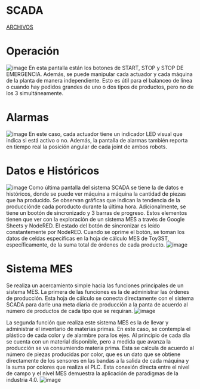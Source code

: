 # SCADA

[ARCHIVOS](https://drive.google.com/drive/folders/1TnPqE6KaKf5XbkpvsdCBDhcv3kqK7Lac?usp=sharing)

# Operación
![image](https://github.com/user-attachments/assets/019c4b06-2563-4701-a4a4-9cc05f0f5fc8)
En esta pantalla están los botones de START, STOP y STOP DE EMERGENCIA. Además, se puede manipular cada actuador y cada máquina de la planta de manera independiente. Esto es útil para el balanceo de línea o cuando hay pedidos grandes de uno o dos tipos de productos, pero no de los 3 simultáneamente.

# Alarmas
![image](https://github.com/user-attachments/assets/ec51b16d-109a-40e4-9568-28ca50c80187)
En este caso, cada actuador tiene un indicador LED visual que indica si está activo o no. Además, la pantalla de alarmas también reporta en tiempo real la posición angular de cada joint de ambos robots.

# Datos e Históricos
![image](https://github.com/user-attachments/assets/c06ac1d7-324d-4d32-ada1-aa8735578c98)
Como última pantalla del sistema SCADA se tiene la de datos e históricos, donde se puede ver máquina a máquina la cantidad de piezas que ha producido. Se observan gráficas que indican la tendencia de la producciónde cada poroducto durante la última hora. Adicionalmente, se tiene un bootón de sincronizado y 3 barras de progreso. Estos elementos tienen que ver con la exploración de un sistema MES a través de Google Sheets y NodeRED. El estado del botón de sincronizar es leído constantemente por NodeRED. Cuando se oprime el botón, se toman los datos de celdas específicas en la hoja de cálculo MES de Toy3ST, específicamente, de la suma total de órdenes de cada producto. 
![image](https://github.com/user-attachments/assets/4ad2a094-d001-4460-9bfd-6601ac4f43d1)

# Sistema MES
Se realiza un acercamiento simple hacia las funciones principales de un sistema MES. La primera de las funciones es la de administrar las órdenes de producción. Esta hoja de cálculo se conecta directamente con el sistema SCADA para darle una meta diaria de producción a la panta de acuerdo al número de productos de cada tipo que se requiran.
![image](https://github.com/user-attachments/assets/b962daf3-fd60-465c-992f-a63f05267bdc)

La segunda función que realiza este sistema MES es la de llevar y administrar el inventario de materias primas. En este caso, se contempla el plástico de cada color y de alarmbre para los ejes. Al principio de cada día se cuenta con un material disponible, pero a medida que avanza la producción se va consumiendo materia prima. Esta se calcula de acuerdo al número de piezas producidas por color, que es un dato que se obtiene directamente de los sensores en las bandas a la salida de cada máquina y la suma por colores que realiza el PLC. Esta conexión directa entre el nivel de campo y el nivel MES demuestra la aplicación de paradigmas de la industria 4.0. 
![image](https://github.com/user-attachments/assets/207ad61b-3919-40fc-b966-b393f68f9b1c)


